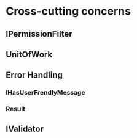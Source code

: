 # Cross-cutting concerns

## IPermissionFilter

## UnitOfWork

## Error Handling

### IHasUserFrendlyMessage

### Result

## IValidator